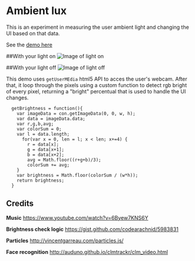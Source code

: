 # Ambient lux
This is an experiment in measuring the user ambient light and changing the UI based on that data.

See the [demo here](http://filipemerker.github.io/ambient-lux/)

##With your light on
![Image of light on](http://i.imgur.com/vDO5Yrn.jpg)

##With your light off
![Image of light off](http://i.imgur.com/82NnUJA.jpg)

This demo uses `getUserMEdia` html5 API to acces the user's webcam. After that, it loop through the pixels using a custom function to detect rgb bright of every pixel, returning a "bright" percentual that is used to handle the UI changes.

      getBrightness = function(){
        var imageData = con.getImageData(0, 0, w, h);
        var data = imageData.data;
        var r,g,b,avg;
        var colorSum = 0;
        var l = data.length;
          for(var x = 0, len = l; x < len; x+=4) {
            r = data[x];
            g = data[x+1];
            b = data[x+2];
            avg = Math.floor((r+g+b)/3);
            colorSum += avg;
        }
        var brightness = Math.floor(colorSum / (w*h));
        return brightness;
      }

## Credits
**Music** https://www.youtube.com/watch?v=6Byew7KNS6Y

**Brightness check logic** https://gist.github.com/codearachnid/5983831

**Particles** http://vincentgarreau.com/particles.js/

**Face recognition** http://auduno.github.io/clmtrackr/clm_video.html

